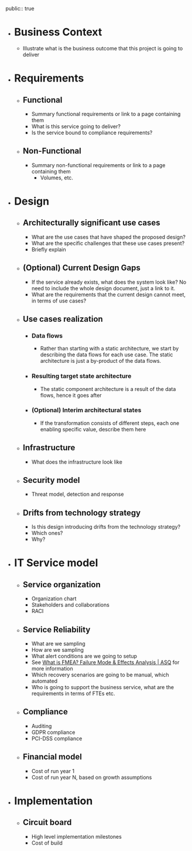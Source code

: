 public:: true

- # Business Context
	- Illustrate what is the business outcome that this project is going to deliver
- # Requirements
	- ## Functional
		- Summary functional requirements or link to a page containing them
		- What is this service going to deliver?
		- Is the service bound to compliance requirements?
	- ## Non-Functional
		- Summary non-functional requirements or link to a page containing them
			- Volumes, etc.
- # Design
	- ## Architecturally significant use cases
		- What are the use cases that have shaped the proposed design?
		- What are the specific challenges that these use cases present?
		- Briefly explain
	- ## (Optional) Current Design Gaps
		- If the service already exists, what does the system look like? No need to include the whole design document, just a link to it.
		- What are the requirements that the current design cannot meet, in terms of use cases?
	- ## Use cases realization
		- ### Data flows
			- Rather than starting with a static architecture, we start by describing the data flows for each use case. The static architecture is just a by-product of the data flows.
		- ### Resulting target state architecture
			- The static component architecture is a result of the data flows, hence it goes after
		- ### (Optional) Interim architectural states
			- If the transformation consists of different steps, each one enabling specific value, describe them here
	- ## Infrastructure
		- What does the infrastructure look like
	- ## Security model
		- Threat model, detection and response
	- ## Drifts from technology strategy
		- Is this design introducing drifts from the technology strategy?
		- Which ones?
		- Why?
- # IT Service model
	- ## Service organization
		- Organization chart
		- Stakeholders and collaborations
		- RACI
	- ## Service Reliability
		- What are we sampling
		- How are we sampling
		- What alert conditions are we going to setup
		- See [What is FMEA? Failure Mode & Effects Analysis | ASQ](https://asq.org/quality-resources/fmea) for more information
		- Which recovery scenarios are going to be manual, which automated
		- Who is going to support the business service, what are the requirements in terms of FTEs etc.
	- ## Compliance
		- Auditing
		- GDPR compliance
		- PCI-DSS compliance
	- ## Financial model
		- Cost of run year 1
		- Cost of run year N, based on growth assumptions
- # Implementation
	- ## Circuit board
		- High level implementation milestones
		- Cost of build